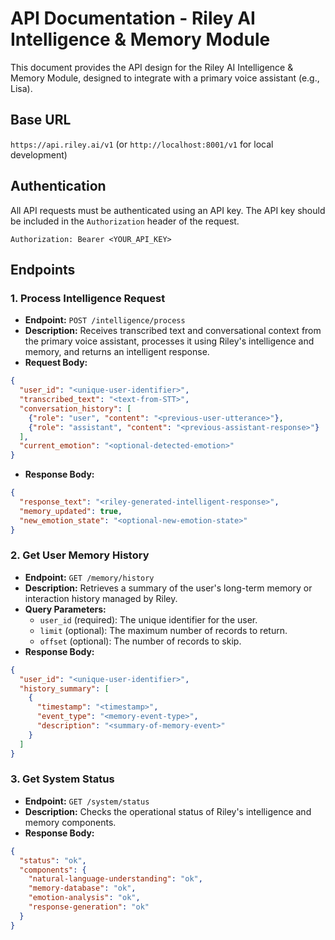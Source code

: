 # API Documentation - Riley AI Intelligence & Memory Module

This document provides the API design for the Riley AI Intelligence & Memory Module, designed to integrate with a primary voice assistant (e.g., Lisa).

## Base URL

`https://api.riley.ai/v1` (or `http://localhost:8001/v1` for local development)

## Authentication

All API requests must be authenticated using an API key. The API key should be included in the `Authorization` header of the request.

`Authorization: Bearer <YOUR_API_KEY>`

## Endpoints

### 1. Process Intelligence Request

*   **Endpoint:** `POST /intelligence/process`
*   **Description:** Receives transcribed text and conversational context from the primary voice assistant, processes it using Riley's intelligence and memory, and returns an intelligent response.
*   **Request Body:**

```json
{
  "user_id": "<unique-user-identifier>",
  "transcribed_text": "<text-from-STT>",
  "conversation_history": [
    {"role": "user", "content": "<previous-user-utterance>"},
    {"role": "assistant", "content": "<previous-assistant-response>"}
  ],
  "current_emotion": "<optional-detected-emotion>"
}
```

*   **Response Body:**

```json
{
  "response_text": "<riley-generated-intelligent-response>",
  "memory_updated": true,
  "new_emotion_state": "<optional-new-emotion-state>"
}
```

### 2. Get User Memory History

*   **Endpoint:** `GET /memory/history`
*   **Description:** Retrieves a summary of the user's long-term memory or interaction history managed by Riley.
*   **Query Parameters:**
    *   `user_id` (required): The unique identifier for the user.
    *   `limit` (optional): The maximum number of records to return.
    *   `offset` (optional): The number of records to skip.
*   **Response Body:**

```json
{
  "user_id": "<unique-user-identifier>",
  "history_summary": [
    {
      "timestamp": "<timestamp>",
      "event_type": "<memory-event-type>",
      "description": "<summary-of-memory-event>"
    }
  ]
}
```

### 3. Get System Status

*   **Endpoint:** `GET /system/status`
*   **Description:** Checks the operational status of Riley's intelligence and memory components.
*   **Response Body:**

```json
{
  "status": "ok",
  "components": {
    "natural-language-understanding": "ok",
    "memory-database": "ok",
    "emotion-analysis": "ok",
    "response-generation": "ok"
  }
}
```